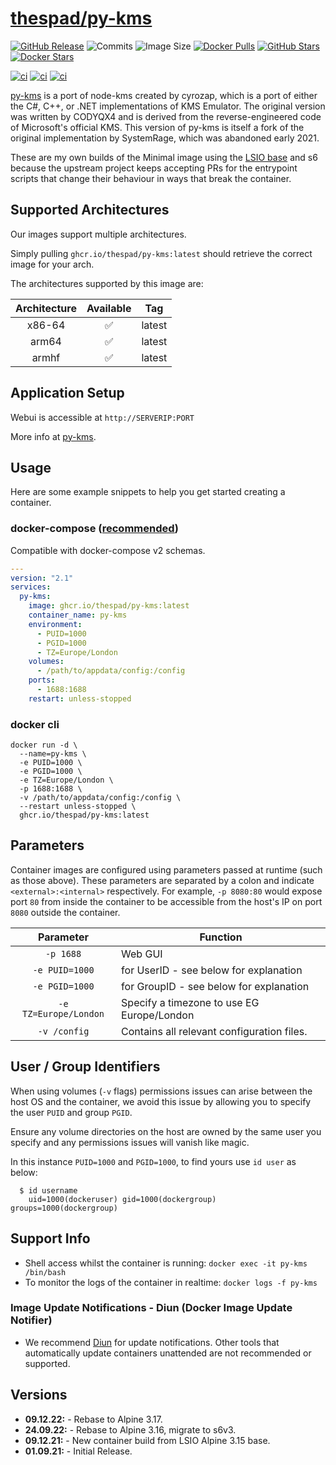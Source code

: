 # [thespad/py-kms](https://github.com/thespad/docker-py-kms)

[![GitHub Release](https://img.shields.io/github/release/thespad/docker-py-kms.svg?color=26689A&labelColor=555555&logoColor=ffffff&style=for-the-badge&logo=github)](https://github.com/thespad/docker-py-kms/releases)
![Commits](https://img.shields.io/github/commits-since/thespad/docker-py-kms/latest?color=26689A&include_prereleases&logo=github&style=for-the-badge)
![Image Size](https://img.shields.io/docker/image-size/thespad/py-kms/latest?color=26689A&labelColor=555555&logoColor=ffffff&style=for-the-badge&label=Size)
[![Docker Pulls](https://img.shields.io/docker/pulls/thespad/py-kms.svg?color=26689A&labelColor=555555&logoColor=ffffff&style=for-the-badge&label=pulls&logo=docker)](https://hub.docker.com/r/thespad/py-kms)
[![GitHub Stars](https://img.shields.io/github/stars/thespad/docker-py-kms.svg?color=26689A&labelColor=555555&logoColor=ffffff&style=for-the-badge&logo=github)](https://github.com/thespad/docker-py-kms)
[![Docker Stars](https://img.shields.io/docker/stars/thespad/py-kms.svg?color=26689A&labelColor=555555&logoColor=ffffff&style=for-the-badge&label=stars&logo=docker)](https://hub.docker.com/r/thespad/py-kms)

[![ci](https://img.shields.io/github/workflow/status/thespad/docker-py-kms/Check%20for%20update%20and%20release.svg?labelColor=555555&logoColor=ffffff&style=for-the-badge&logo=github&label=Check%20For%20Upstream%20Updates)](https://github.com/thespad/docker-py-kms/actions/workflows/call-check-and-release.yml)
[![ci](https://img.shields.io/github/workflow/status/thespad/docker-py-kms/Check%20for%20base%20image%20updates.svg?labelColor=555555&logoColor=ffffff&style=for-the-badge&logo=github&label=Check%20For%20Baseimage%20Updates)](https://github.com/thespad/docker-py-kms/actions/workflows/call-baseimage-update.yml)
[![ci](https://img.shields.io/github/workflow/status/thespad/docker-py-kms/Build%20Image%20On%20Release.svg?labelColor=555555&logoColor=ffffff&style=for-the-badge&logo=github&label=Build%20Image)](https://github.com/thespad/docker-py-kms/actions/workflows/call-build-image.yml)

[py-kms](https://github.com/Py-KMS-Organization/py-kms) is a port of node-kms created by cyrozap, which is a port of either the C#, C++, or .NET implementations of KMS Emulator. The original version was written by CODYQX4 and is derived from the reverse-engineered code of Microsoft's official KMS. This version of py-kms is itself a fork of the original implementation by SystemRage, which was abandoned early 2021.

These are my own builds of the Minimal image using the [LSIO base](https://github.com/linuxserver/docker-baseimage-alpine) and s6 because the upstream project keeps accepting PRs for the entrypoint scripts that change their behaviour in ways that break the container.

## Supported Architectures

Our images support multiple architectures.

Simply pulling `ghcr.io/thespad/py-kms:latest` should retrieve the correct image for your arch.

The architectures supported by this image are:

| Architecture | Available | Tag |
| :----: | :----: | ---- |
| x86-64 | ✅ | latest |
| arm64 | ✅ | latest |
| armhf | ✅ | latest |

## Application Setup

Webui is accessible at `http://SERVERIP:PORT`

More info at [py-kms](https://github.com/Py-KMS-Organization/py-kms).

## Usage

Here are some example snippets to help you get started creating a container.

### docker-compose ([recommended](https://docs.linuxserver.io/general/docker-compose))

Compatible with docker-compose v2 schemas.

```yaml
---
version: "2.1"
services:
  py-kms:
    image: ghcr.io/thespad/py-kms:latest
    container_name: py-kms
    environment:
      - PUID=1000
      - PGID=1000
      - TZ=Europe/London
    volumes:
      - /path/to/appdata/config:/config
    ports:
      - 1688:1688
    restart: unless-stopped
```

### docker cli

```shell
docker run -d \
  --name=py-kms \
  -e PUID=1000 \
  -e PGID=1000 \
  -e TZ=Europe/London \
  -p 1688:1688 \
  -v /path/to/appdata/config:/config \
  --restart unless-stopped \
  ghcr.io/thespad/py-kms:latest
```

## Parameters

Container images are configured using parameters passed at runtime (such as those above). These parameters are separated by a colon and indicate `<external>:<internal>` respectively. For example, `-p 8080:80` would expose port `80` from inside the container to be accessible from the host's IP on port `8080` outside the container.

| Parameter | Function |
| :----: | --- |
| `-p 1688` | Web GUI |
| `-e PUID=1000` | for UserID - see below for explanation |
| `-e PGID=1000` | for GroupID - see below for explanation |
| `-e TZ=Europe/London` | Specify a timezone to use EG Europe/London |
| `-v /config` | Contains all relevant configuration files. |

## User / Group Identifiers

When using volumes (`-v` flags) permissions issues can arise between the host OS and the container, we avoid this issue by allowing you to specify the user `PUID` and group `PGID`.

Ensure any volume directories on the host are owned by the same user you specify and any permissions issues will vanish like magic.

In this instance `PUID=1000` and `PGID=1000`, to find yours use `id user` as below:

```shell
  $ id username
    uid=1000(dockeruser) gid=1000(dockergroup) groups=1000(dockergroup)
```

## Support Info

* Shell access whilst the container is running: `docker exec -it py-kms /bin/bash`
* To monitor the logs of the container in realtime: `docker logs -f py-kms`

### Image Update Notifications - Diun (Docker Image Update Notifier)

* We recommend [Diun](https://crazymax.dev/diun/) for update notifications. Other tools that automatically update containers unattended are not recommended or supported.

## Versions

* **09.12.22:** - Rebase to Alpine 3.17.
* **24.09.22:** - Rebase to Alpine 3.16, migrate to s6v3.
* **09.12.21:** - New container build from LSIO Alpine 3.15 base.
* **01.09.21:** - Initial Release.
